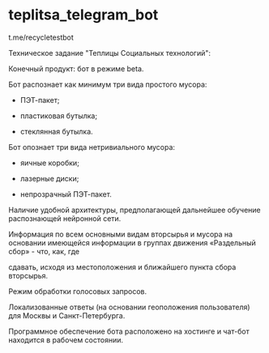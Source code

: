 # teplitsa_telegram_bot

t.me/recycletestbot


Техническое задание "Теплицы Социальных технологий":

Конечный продукт: бот в режиме beta.

Бот распознает как минимум три вида простого мусора:

- ПЭТ-пакет; 

- пластиковая бутылка; 

- стеклянная бутылка.

Бот опознает три вида нетривиального мусора:

- яичные коробки;

- лазерные диски;

- непрозрачный ПЭТ-пакет.

Наличие удобной архитектуры, предполагающей дальнейшее обучение распознающей нейронной сети.

Информация по всем основными видам вторсырья и мусора на основании имеющейся информации в группах движения «Раздельный сбор» - что, как, где 

сдавать, исходя из местоположения и ближайшего пункта сбора вторсырья.

Режим обработки голосовых запросов.

Локализованные ответы (на основании геоположения пользователя) для Москвы и Санкт-Петербурга.

Программное обеспечение бота расположено на хостинге и чат-бот находится в рабочем состоянии.
